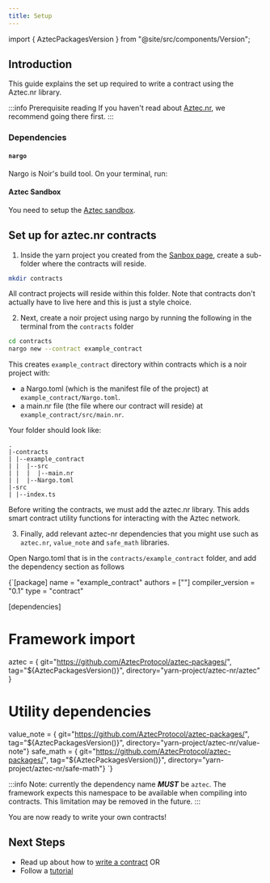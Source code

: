 ```yaml
---
title: Setup
---
```


import { AztecPackagesVersion } from "@site/src/components/Version";

## Introduction

This guide explains the set up required to write a contract using the Aztec.nr library.

:::info Prerequisite reading
If you haven't read about [Aztec.nr](./main.md), we recommend going there first.
:::

### Dependencies

#### `nargo`

Nargo is Noir's build tool. On your terminal, run:

<InstallNargoInstructions />

#### Aztec Sandbox

You need to setup the [Aztec sandbox](../getting_started/sandbox.md).

<!-- TODO([#1056](https://github.com/AztecProtocol/aztec-packages/issues/1056)): Add a step for the starter kit -->

## Set up for aztec.nr contracts

1. Inside the yarn project you created from the [Sanbox page](../getting_started/sandbox.md), create a sub-folder where the contracts will reside.

```bash
mkdir contracts
```

All contract projects will reside within this folder. Note that contracts don't actually have to live here and this is just a style choice.

2. Next, create a noir project using nargo by running the following in the terminal from the `contracts` folder

```bash
cd contracts
nargo new --contract example_contract
```

This creates `example_contract` directory within contracts which is a noir project with:

- a Nargo.toml (which is the manifest file of the project) at `example_contract/Nargo.toml`.
- a main.nr file (the file where our contract will reside) at `example_contract/src/main.nr`.

Your folder should look like:

```tree
.
|-contracts
| |--example_contract
| |  |--src
| |  |  |--main.nr
| |  |--Nargo.toml
|-src
| |--index.ts
```

Before writing the contracts, we must add the aztec.nr library. This adds smart contract utility functions for interacting with the Aztec network.

3. Finally, add relevant aztec-nr dependencies that you might use such as `aztec.nr`, `value_note` and `safe_math` libraries.

Open Nargo.toml that is in the `contracts/example_contract` folder, and add the dependency section as follows

<CodeBlock language="toml">{`[package]
name = "example_contract"
authors = [""]
compiler_version = "0.1"
type = "contract"
 
[dependencies]
# Framework import
aztec = { git="https://github.com/AztecProtocol/aztec-packages/", tag="${AztecPackagesVersion()}", directory="yarn-project/aztec-nr/aztec" }
# Utility dependencies
value_note = { git="https://github.com/AztecProtocol/aztec-packages/", tag="${AztecPackagesVersion()}", directory="yarn-project/aztec-nr/value-note"}
safe_math = { git="https://github.com/AztecProtocol/aztec-packages/", tag="${AztecPackagesVersion()}", directory="yarn-project/aztec-nr/safe-math"}
`}</CodeBlock>

:::info
Note: currently the dependency name **_MUST_** be `aztec`. The framework expects this namespace to be available when compiling into contracts. This limitation may be removed in the future.
:::

You are now ready to write your own contracts!

## Next Steps

- Read up about how to [write a contract](./syntax/main.md) OR
- Follow a [tutorial](../tutorials/main.md)
